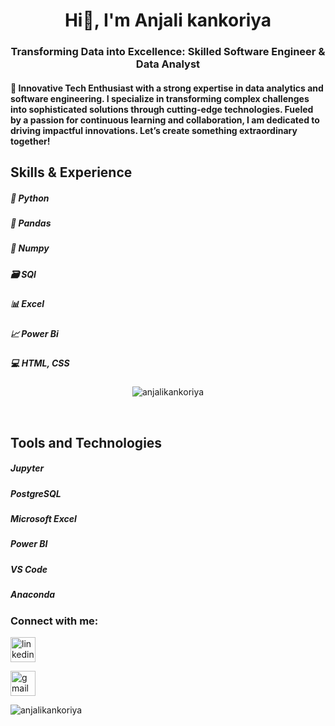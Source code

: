 
<h1 align="center"> Hi👋, I'm Anjali kankoriya </h1>

<h3 align="center">Transforming Data into Excellence: Skilled Software Engineer & Data Analyst </h3>

<h4> 🚀 Innovative Tech Enthusiast with a strong expertise in data analytics and software engineering. I specialize in transforming complex challenges into sophisticated solutions through cutting-edge technologies. Fueled by a passion for continuous learning and collaboration, I am dedicated to driving impactful innovations. Let’s create something extraordinary together! </h4>

<h2>Skills & Experience</h2>
<h5>🐍 Python</h5>
<h5> 🐼 Pandas</h5>
<h5> 🔢 Numpy</h5>
<h5> 🗃️ SQl</h5>
<h5> 📊 Excel</h5>
<h5> 📈 Power Bi</h5>
<h5> 💻 HTML, CSS</h5>

<p align="center"> <img  src="https://github-readme-stats.vercel.app/api?username=anjalikankoriya&show_icons=true&locale=en" alt="anjalikankoriya" /></p>
&nbsp;

<h2>Tools and Technologies</h2>
<h5> Jupyter </h5>
<h5> PostgreSQL </h5>
<h5> Microsoft Excel </h5>
<h5> Power BI </h5>
<h5> VS Code </h5>
<h5> Anaconda </h5>

<h3 align="left">Connect with me:</h3>

[<img src='[https://cdn.jsdelivr.net/npm/simple-icons@3.0.1/icons/linkedin.svg] (https://img.freepik.com/premium-vector/linkedin-round-logo-vector_667864-108.jpg?w=740)' alt='linkedin' height='40'>](https://www.linkedin.com/in/https://linkedin.com/in/anjali-kankoriya/)  

[<img src='[[https://cdn.jsdelivr.net/npm/simple-icons@3.0.1/icons/gmail.svg](https://img.freepik.com/free-vector/open-email-envelope_1020-530.jpg?ga=GA1.1.2008071927.1723546530&semt=ais_hybrid)] (https://img.freepik.com/premium-vector/google-play-google-maps-google-drive-logo_1175259-315.jpg?w=740)' alt='gmail' height='40'>](anjalikankoriya@gmail.com)  



<p><img align="left" src="https://github-readme-stats.vercel.app/api/top-langs?username=anjalikankoriya&show_icons=true&locale=en&layout=compact" alt="anjalikankoriya" /></p>

<p>&nbsp;
